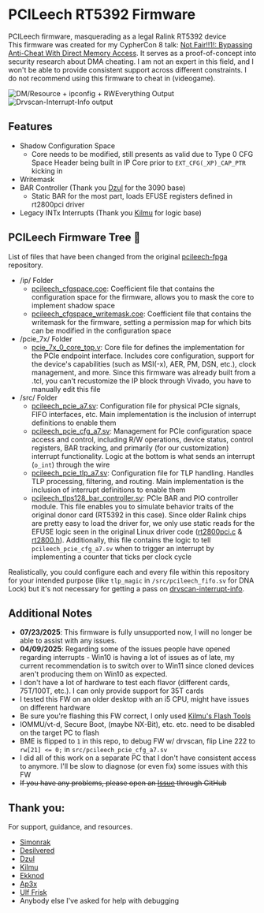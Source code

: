 # PCILeech RT5392 Firmware
PCILeech firmware, masquerading as a legal Ralink RT5392 device<br>
This firmware was created for my CypherCon 8 talk: [Not Fair!!1!: Bypassing Anti-Cheat With Direct Memory Access](https://www.youtube.com/watch?v=ICKDWryepFg). It serves as a proof-of-concept into security research about DMA cheating. I am not an expert in this field, and I won't be able to provide consistent support across different constraints. I do not recommend using this firmware to cheat in (videogame).

![DM/Resource + ipconfig + RWEverything Output](https://i.imgur.com/OLmoM0Q.png)
![Drvscan-Interrupt-Info output](https://i.imgur.com/UIjHfkb.png)

## Features
- Shadow Configuration Space
  - Core needs to be modified, still presents as valid due to Type 0 CFG Space Header being built in IP Core prior to `EXT_CFG(_XP)_CAP_PTR` kicking in
- Writemask
- BAR Controller (Thank you [Dzul](https://github.com/dzul221/pcileech-Ralink-3090-/blob/main/src/pcileech_tlps128_bar_controller.sv) for the 3090 base)
  - Static BAR for the most part, loads EFUSE registers defined in rt2800pci driver
- Legacy INTx Interrupts (Thank you [Kilmu](https://github.com/kilmu1337/pcileech-csi2host/) for logic base)

## PCILeech Firmware Tree 🌲
List of files that have been changed from the original [pcileech-fpga](https://github.com/ufrisk/pcileech-fpga) repository.
- /ip/ Folder
  - [pcileech_cfgspace.coe](https://github.com/ret2c/pcileech-rt5392/blob/main/ip/pcileech_cfgspace.coe): Coefficient file that contains the configuration space for the firmware, allows you to mask the core to implement shadow space
  - [pcileech_cfgspace_writemask.coe](https://github.com/ret2c/pcileech-rt5392/blob/main/ip/pcileech_cfgspace_writemask.coe): Coefficient file that contains the writemask for the firmware, setting a permission map for which bits can be modified in the configuration space
- /pcie_7x/ Folder
  - [pcie_7x_0_core_top.v](https://github.com/ret2c/pcileech-rt5392/blob/main/pcie_7x/pcie_7x_0_core_top.v): Core file for defines the implementation for the PCIe endpoint interface. Includes core configuration, support for the device's capabilities (such as MSI(-x), AER, PM, DSN, etc.), clock management, and more. Since this firmware was already built from a .tcl, you can't recustomize the IP block through Vivado, you have to manually edit this file
- /src/ Folder
  - [pcileech_pcie_a7.sv](https://github.com/ret2c/pcileech-rt5392/blob/main/src/pcileech_pcie_a7.sv): Configuration file for physical PCIe signals, FIFO interfaces, etc. Main implementation is the inclusion of interrupt definitions to enable them
  - [pcileech_pcie_cfg_a7.sv](https://github.com/ret2c/pcileech-rt5392/blob/main/src/pcileech_pcie_cfg_a7.sv): Management for PCIe configuration space access and control, including R/W operations, device status, control registers, BAR tracking, and primarily (for our customization) interrupt functionality. Logic at the bottom is what sends an interrupt (`o_int`) through the wire
  - [pcileech_pcie_tlp_a7.sv](https://github.com/ret2c/pcileech-rt5392/blob/main/src/pcileech_pcie_tlp_a7.sv): Configuration file for TLP handling. Handles TLP processing, filtering, and routing. Main implementation is the inclusion of interrupt definitions to enable them
  - [pcileech_tlps128_bar_controller.sv](https://github.com/ret2c/pcileech-rt5392/blob/main/src/pcileech_tlps128_bar_controller.sv): PCIe BAR and PIO controller module. This file enables you to simulate behavior traits of the original donor card (RT5392 in this case). Since older Ralink chips are pretty easy to load the driver for, we only use static reads for the EFUSE logic seen in the original Linux driver code ([rt2800pci.c](https://github.com/torvalds/linux/blob/master/drivers/net/wireless/ralink/rt2x00/rt2800pci.c) & [rt2800.h](https://github.com/torvalds/linux/blob/master/drivers/net/wireless/ralink/rt2x00/rt2800.h)). Additionally, this file contains the logic to tell `pcileech_pcie_cfg_a7.sv` when to trigger an interrupt by implementing a counter that ticks per clock cycle
 
Realistically, you could configure each and every file within this repository for your intended purpose (like `tlp_magic` in `/src/pcileech_fifo.sv` for DNA Lock) but it's not necessary for getting a pass on [drvscan-interrupt-info](https://github.com/Crump3tte/drvscan-interrupt-info).

## Additional Notes
- **07/23/2025**: This firmware is fully unsupported now, I will no longer be able to assist with any issues.
- **04/09/2025**: Regarding some of the issues people have opened regarding interrupts - Win10 is having a lot of issues as of late, my current recommendation is to switch over to Win11 since cloned devices aren't producing them on Win10 as expected.
- I don't have a lot of hardware to test each flavor (different cards, 75T/100T, etc.). I can only provide support for 35T cards
- I tested this FW on an older desktop with an i5 CPU, might have issues on different hardware
- Be sure you're flashing this FW correct, I only used [Kilmu's Flash Tools](https://github.com/kilmu1337/DMA-Flash-Tools/)
- IOMMU/vt-d, Secure Boot, (maybe NX-Bit), etc. etc. need to be disabled on the target PC to flash
- BME is flipped to `1` in this repo, to debug FW w/ drvscan, flip Line 222 to `rw[21] <= 0;` in `src/pcileech_pcie_cfg_a7.sv`
- I did all of this work on a separate PC that I don't have consistent access to anymore. I'll be slow to diagnose (or even fix) some issues with this FW
- ~~If you have any problems, please open an [Issue](https://github.com/ret2c/pcileech-rt5392/issues) through GitHub~~

## Thank you:
For support, guidance, and resources.
- [Simonrak](https://github.com/Simonrak/)
- [Desilvered](https://github.com/Silverr12)
- [Dzul](https://github.com/dzul221)
- [Kilmu](https://github.com/kilmu1337/)
- [Ekknod](https://github.com/ekknod/)
- [Ap3x](https://github.com/Ap3x/)
- [Ulf Frisk](https://github.com/ufrisk)
- Anybody else I've asked for help with debugging
